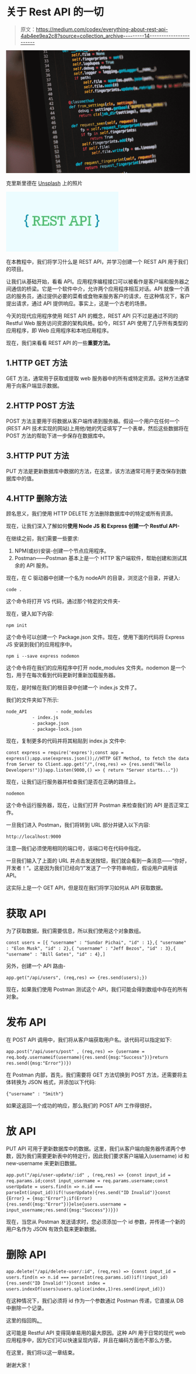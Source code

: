 # 关于 Rest API 的一切

> 原文：<https://medium.com/codex/everything-about-rest-api-4ab4ee9ea2c8?source=collection_archive---------14----------------------->

![](img/a0a64f3785e0fa22b3cfb0dc324118ee.png)

克里斯里德在 [Unsplash](https://unsplash.com?utm_source=medium&utm_medium=referral) 上的照片

![](img/35a014509ae837029bf122475b1734c0.png)

在本教程中，我们将学习什么是 REST API，并学习创建一个 REST API 用于我们的项目。

让我们从基础开始，看看 API。应用程序编程接口可以被看作是客户端和服务器之间通信的桥梁。它是一个软件中介，允许两个应用程序相互对话。API 就像一个酒店的服务员，通过提供必要的菜肴或食物来服务客户的请求，在这种情况下，客户提出请求，通过 API 提供响应。事实上，这是一个古老的场景。

今天的现代应用程序使用 REST API 的概念，REST API 只不过是通过不同的 Restful Web 服务访问资源的架构风格。如今，REST API 使用了几乎所有类型的应用程序，即 Web 应用程序和本地应用程序。

现在，我们来看看 REST API 的一些**重要方法。**

## 1.HTTP GET 方法

GET 方法，通常用于获取或提取 web 服务器中的所有或特定资源。这种方法通常用于向客户端显示数据。

## 2.HTTP POST 方法

POST 方法主要用于将数据从客户端传递到服务器。假设一个用户在任何一个(REST API 技术实现的网站)上用他/她的凭证填写了一个表单，然后这些数据将在 POST 方法的帮助下进一步保存在数据库中。

## 3.HTTP PUT 方法

PUT 方法是更新数据库中数据的方法，在这里，该方法通常可用于更改保存到数据库中的值。

## 4.HTTP 删除方法

顾名思义，我们使用 HTTP DELETE 方法删除数据库中的特定或所有资源。

现在，让我们深入了解如何**使用 Node JS 和 Express 创建一个 Restful API-**

在继续之前，我们需要一些要求:

1.  NPM(或纱)安装-创建一个节点应用程序。
2.  Postman——Postman 基本上是一个 HTTP 客户端软件，帮助创建和测试其余的 API 服务。

现在，在 C 驱动器中创建一个名为 nodeAPI 的目录，浏览这个目录，并键入:

```
code .
```

这个命令将打开 VS 代码，通过那个特定的文件夹-

现在，键入如下内容:

```
npm init
```

这个命令可以创建一个 Package.json 文件。现在，使用下面的代码将 Express JS 安装到我们的应用程序中。

```
npm i --save express nodemon
```

这个命令将在我们的应用程序中打开 node_modules 文件夹。nodemon 是一个包，用于在每次看到代码更新时重新加载服务器。

现在，是时候在我们的根目录中创建一个 index.js 文件了。

我们的文件夹如下所示:

```
node_API           - node_modules
          - index.js
          - package.json
          - package-lock.json
```

现在，复制更多的代码并将其粘贴到 index.js 文件中:

```
const express = require('expres');const app = express();app.use(express.json());//HTTP GET Method, to fetch the data from Server to Client.app.get("/",(req,res) => {res.send("Hello Developers!")})app.listen(9000,() => { return "Server starts..."})
```

现在，让我们运行服务器并检查我们是否在正确的路径上。

```
nodemon
```

这个命令运行服务器，现在，让我们打开 Postman 来检查我们的 API 是否正常工作。

一旦我们进入 Postman，我们将转到 URL 部分并键入以下内容:

```
http://localhost:9000
```

注意—我们必须使用相同的端口号，该端口号在代码中指定。

一旦我们输入了上面的 URL 并点击发送按钮，我们就会看到一条消息——“你好，开发者！”。这是因为我们已经向“/”发送了一个字符串响应，假设用户调用该 API。

这实际上是一个 GET API，但是现在我们将学习如何从 API 获取数据。

# **获取 API**

为了获取数据，我们需要信息，所以我们使用这个对象数组。

```
const users = [{ "username" : "Sundar Pichai", "id" : 1},{ "username" : "Elon Musk", "id" : 2},{ "username" : "Jeff Bezos", "id" : 3},{ "username" : "Bill Gates", "id" : 4},]
```

另外，创建一个 API 路由-

```
app.get("/api/users", (req,res) => {res.send(users);})
```

现在，如果我们使用 Postman 测试这个 API，我们可能会得到数组中存在的所有对象。

# **发布 API**

在 POST API 调用中，我们将从客户端获取用户名。该代码可以指定如下:

```
app.post("/api/users/post" , (req,res) => {username = req.body.usernameif(username){res.send({msg:"Success"})}return res.send({msg:"Error"})})
```

在 Postman 内部，首先，我们需要将 GET 方法切换到 POST 方法，还需要将主体转换为 JSON 格式，并添加以下代码:

```
{"username" : "Smith"}
```

如果这返回一个成功的响应，那么我们的 POST API 工作得很好。

# **放 API**

PUT API 可用于更新数据库中的数据。这里，我们从客户端向服务器传递两个参数，因为我们需要更新表中的特定行，因此我们要求客户端输入(username) id 和 new-username 来更新旧数据。

```
app.put("/api/user-update/:id" , (req,res) => {const input_id = req.params.id;const input_username = req.params.username;const userUpdate = users.find(n => n.id === parseInt(input_id))if(!userUpdate){res.send("ID Invalid")}const {Error} = {msg:"Error"};if(Error){res.send({msg:"Error"})}else{users.username = input_username;res.send({msg:"Success"})}})
```

现在，当您从 Postman 发送请求时，您必须添加一个 id 参数，并传递一个新的用户名作为 JSON 有效负载来更新数据。

# 删除 API

```
app.delete("/api/delete-user/:id", (req,res) => {const input_id = users.find(n => n.id === parseInt(req.params.id))if(!input_id){res.send("ID Invalid!")}const index = users.indexOf(users)users.splice(index,1)res.send(input_id)})
```

在这种情况下，我们必须将 id 作为一个参数通过 Postman 传递，它直接从 DB 中删除一个记录。

这里的指回购[。](https://github.com/balram1402/NodeJS_API.git)

这可能是 Restful API 变得简单易用的最大原因。这种 API 用于日常的现代 web 应用程序中，因为它们可以快速呈现内容，并且在编码方面也不那么方便。

在这里，我们将以这一章结束。

谢谢大家！